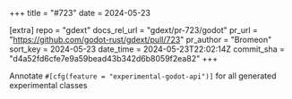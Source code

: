 +++
title = "#723"
date = 2024-05-23

[extra]
repo = "gdext"
docs_rel_url = "gdext/pr-723/godot"
pr_url = "https://github.com/godot-rust/gdext/pull/723"
pr_author = "Bromeon"
sort_key = 2024-05-23
date_time = 2024-05-23T22:02:14Z
commit_sha = "d4a52fd6cfe7e9a59bead43b342d6b8059f2ea82"
+++

Annotate `#[cfg(feature = "experimental-godot-api")]` for all generated experimental classes
